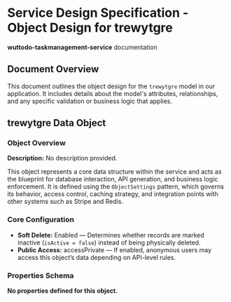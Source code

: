 # Service Design Specification - Object Design for trewytgre

**wuttodo-taskmanagement-service** documentation

## Document Overview

This document outlines the object design for the `trewytgre` model in our application. It includes details about the model's attributes, relationships, and any specific validation or business logic that applies.

## trewytgre Data Object

### Object Overview

**Description:** No description provided.

This object represents a core data structure within the service and acts as the blueprint for database interaction, API generation, and business logic enforcement.
It is defined using the `ObjectSettings` pattern, which governs its behavior, access control, caching strategy, and integration points with other systems such as Stripe and Redis.

### Core Configuration

- **Soft Delete:** Enabled — Determines whether records are marked inactive (`isActive = false`) instead of being physically deleted.
- **Public Access:** accessPrivate — If enabled, anonymous users may access this object’s data depending on API-level rules.

### Properties Schema

**No properties defined for this object.**
